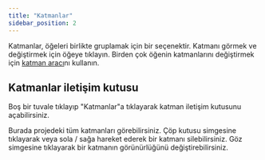 ```yaml
---
title: "Katmanlar"
sidebar_position: 2
---
```


Katmanlar, öğeleri birlikte gruplamak için bir seçenektir. Katmanı görmek ve değiştirmek için öğeye tıklayın. Birden çok öğenin katmanlarını değiştirmek için [katman aracı](painters/layer.md)nı kullanın.

## Katmanlar iletişim kutusu

Boş bir tuvale tıklayıp "Katmanlar"a tıklayarak katman iletişim kutusunu açabilirsiniz.

Burada projedeki tüm katmanları görebilirsiniz. Çöp kutusu simgesine tıklayarak veya sola / sağa hareket ederek bir katmanı silebilirsiniz. Göz simgesine tıklayarak bir katmanın görünürlüğünü değiştirebilirsiniz.
